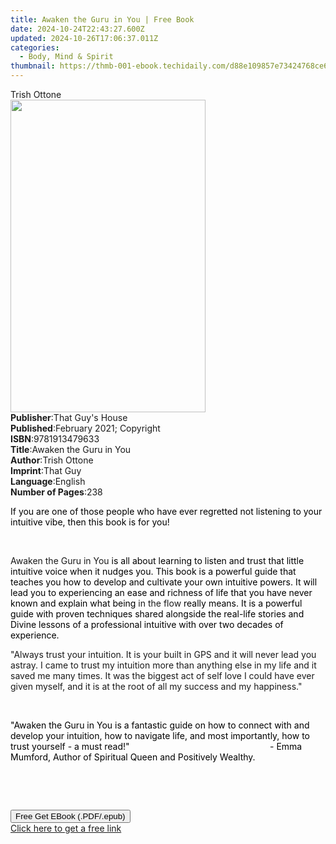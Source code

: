 ```yaml
---
title: Awaken the Guru in You | Free Book
date: 2024-10-24T22:43:27.600Z
updated: 2024-10-26T17:06:37.011Z
categories:
  - Body, Mind & Spirit
thumbnail: https://thmb-001-ebook.techidaily.com/d88e109857e73424768ce64ce8b982d6a1e00f0c98e24190cae4c8009d7caa61.jpg
---
```

<main id="book-container">
  <div class="flex flex-col">
    <div class="book-brief flex-1 py-6 px-4 sm:p-6 md:py-10 md:px-8">
      <!-- brief-->
      <div class="book-brief-main">Trish Ottone</div>
    </div>
    <div
      class="book-meta-info flex-1 grid gap-4 col-start-1 col-end-3 row-start-1 sm:mb-6 sm:grid-cols-4 lg:gap-6 lg:col-start-2 lg:row-end-6 lg:row-span-6 lg:mb-0"
    >
      <div
        class="book-meta-info-left place-content-center mt-4 p-4 text-sm leading-6 col-start-2 col-span-2 dark:text-slate-400"
      >
        <img
          class="w-full h-500 object-cover rounded-lg sm:h-255 sm:col-span-2 lg:col-span-full"
          src="https://img-001-ebook.techidaily.com/759df9023bda82644e0e0c0801c319e1530cb290edd3c4628d6ab65ea33761d9.jpg"
          alt=""
          width="312"
          height="500"
        />
      </div>
      <div
        class="book-meta-info-right mt-2 col-start-1 row-start-2 col-span-3 self-center"
      >
        <!-- meta data  -->
        <div class="flex flex-col px-4 md:px-8">
          <div class="flex-1">
            <strong>Publisher</strong>:<span class="px-2"
              >That Guy&#39;s House</span
            >
          </div>
          <div class="flex-1">
            <strong>Published</strong>:<span class="px-2"
              >February 2021; Copyright</span
            >
          </div>
          <div class="flex-1">
            <strong>ISBN</strong>:<span class="px-2">9781913479633</span>
          </div>
          <div class="flex-1">
            <strong>Title</strong>:<span class="px-2"
              >Awaken the Guru in You</span
            >
          </div>
          <div class="flex-1">
            <strong>Author</strong>:<span class="px-2">Trish Ottone</span>
          </div>
          <div class="flex-1">
            <strong>Imprint</strong>:<span class="px-2">That Guy</span>
          </div>
          <div class="flex-1">
            <strong>Language</strong>:<span class="px-2">English</span>
          </div>
          <div class="flex-1">
            <strong>Number of Pages</strong>:<span class="px-2">238</span>
          </div>
        </div>
      </div>
    </div>
    <div class="book-description flex-1 py-6 px-4 sm:p-6 md:py-10 md:px-8">
      <div class="book-description-main">
        <div accordion-content="" id="description">
          <p>
            <span
              style="background-color: rgba(0, 0, 0, 0); color: rgb(0, 0, 0)"
              >If you are one of those people who have ever regretted not
              listening to your intuitive vibe, then this book is for you!</span
            >
          </p>
          <p><br /></p>
          <p>
            Awaken the Guru in You<span
              style="background-color: rgba(0, 0, 0, 0); color: rgb(0, 0, 0)"
            >
              is all about learning to listen and trust that little intuitive
              voice when it nudges you. This book is a powerful guide that
              teaches you how to develop and cultivate your own intuitive
              powers. It will lead you to experiencing an ease and richness of
              life that you have never known and explain what being </span
            >in the flow<span
              style="background-color: rgba(0, 0, 0, 0); color: rgb(0, 0, 0)"
            >
              really means. It is a powerful guide with proven techniques shared
              alongside the real-life stories and Divine lessons of a
              professional intuitive with over two decades of experience.</span
            >
          </p>
          <p>
            "Always trust your intuition. It is your built in GPS and it will
            never lead you astray. I came to trust my intuition more than
            anything else in my life and it saved me many times. It was the
            biggest act of self love I could have ever given myself, and it is
            at the root of all my success and my happiness."
          </p>
          <p><br /></p>
          <p>
            <span
              style="background-color: rgba(0, 0, 0, 0); color: rgb(0, 0, 0)"
              >"Awaken the Guru in You is a fantastic guide on how to connect
              with and develop your intuition, how to navigate life, and most
              importantly, how to trust yourself - a must read!" &nbsp; &nbsp;
              &nbsp; &nbsp; &nbsp; &nbsp; &nbsp; &nbsp; &nbsp; &nbsp; &nbsp;
              &nbsp; &nbsp; &nbsp; &nbsp; &nbsp; &nbsp; &nbsp; &nbsp; &nbsp;
              &nbsp; &nbsp; &nbsp; &nbsp; &nbsp; &nbsp; &nbsp; &nbsp; - Emma
              Mumford, Author of Spiritual Queen and Positively Wealthy.</span
            >
          </p>
          <p><br /></p>
          <p><br /></p>
        </div>
        <div class="accordion-fader"></div>
      </div>
    </div>
    <div class="book-excerpts flex-1 py-6 px-4 sm:p-6 md:py-10 md:px-8"></div>
    <div
      class="book-about-author flex-1 py-6 px-4 sm:p-6 md:py-10 md:px-8"
    ></div>
    <div class="book-free-get flex-1 py-6 px-4 sm:p-6 md:py-10 md:px-8">
      <button
        id="btn-free-get"
        class="bg-blue-500 hover:bg-blue-700 text-white font-bold py-2 px-4 rounded"
      >
        Free Get EBook (.PDF/.epub)
      </button>
      <div id="countdown-display" class="px-2 text-lg mt-2"></div>
      <a
        id="free-link"
        class="hidden bg-blue-500 hover:bg-blue-700 text-white font-bold py-2 px-4 rounded"
        href="https://www.ebooks.com/en-us/book/210152139/awaken-the-guru-in-you/trish-ottone/"
        target="_blank"
        >Click here to get a free link</a
      >
    </div>
    <script>
      let countdownTime = 0;
      let countdownInterval = null;
      document
        .getElementById('btn-free-get')
        .addEventListener('click', startCountdown);
      function startCountdown() {
        countdownTime = new Date().getTime() + 60000 * 3;
        countdownInterval = setInterval(updateCountdown, 1000);
        document.getElementById('btn-free-get').disabled = true;
        document
          .getElementById('btn-free-get')
          .classList.add('bg-gray-500', 'cursor-not-allowed');
      }
      function updateCountdown() {
        let currentTime = new Date().getTime();
        let timeLeft = countdownTime - currentTime;
        let secondsLeft = Math.floor(timeLeft / 1000);
        document.getElementById('countdown-display').innerHTML =
          `Remaining time: ${secondsLeft} seconds.`;
        if (secondsLeft <= 0) {
          clearInterval(countdownInterval);
          document.getElementById('btn-free-get').classList.add('hidden');
          document.getElementById('free-link').classList.remove('hidden');
          document.getElementById('countdown-display').innerHTML = '';
        }
      }
    </script>
  </div>
</main>

<ins class="adsbygoogle"
      style="display:block"
      data-ad-client="ca-pub-7571918770474297"
      data-ad-slot="8358498916"
      data-ad-format="auto"
      data-full-width-responsive="true"></ins>
    